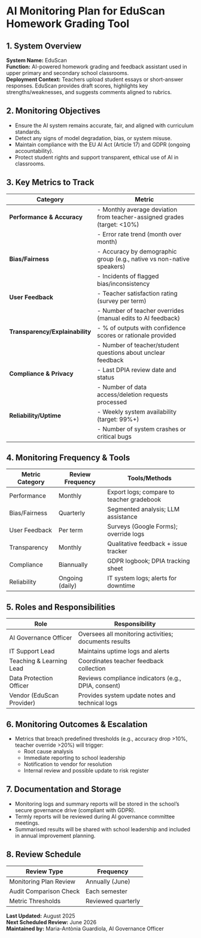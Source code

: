 # AI Monitoring Plan for EduScan Homework Grading Tool

## 1. System Overview

**System Name:** EduScan  
**Function:** AI-powered homework grading and feedback assistant used in upper primary and secondary school classrooms.  
**Deployment Context:** Teachers upload student essays or short-answer responses. EduScan provides draft scores, highlights key strengths/weaknesses, and suggests comments aligned to rubrics.



## 2. Monitoring Objectives

- Ensure the AI system remains accurate, fair, and aligned with curriculum standards.
- Detect any signs of model degradation, bias, or system misuse.
- Maintain compliance with the EU AI Act (Article 17) and GDPR (ongoing accountability).
- Protect student rights and support transparent, ethical use of AI in classrooms.



## 3. Key Metrics to Track

| **Category**                    | **Metric**                                                                 |
|----------------------------------|---------------------------------------------------------------------------|
| **Performance & Accuracy**       | - Monthly average deviation from teacher-assigned grades (target: <10%)  |
|                                 | - Error rate trend (month over month)                                     |
| **Bias/Fairness**               | - Accuracy by demographic group (e.g., native vs non-native speakers)     |
|                                 | - Incidents of flagged bias/inconsistency                                 |
| **User Feedback**              | - Teacher satisfaction rating (survey per term)                           |
|                                 | - Number of teacher overrides (manual edits to AI feedback)               |
| **Transparency/Explainability** | - % of outputs with confidence scores or rationale provided               |
|                                 | - Number of teacher/student questions about unclear feedback              |
| **Compliance & Privacy**        | - Last DPIA review date and status                                        |
|                                 | - Number of data access/deletion requests processed                       |
| **Reliability/Uptime**          | - Weekly system availability (target: 99%+)                               |
|                                 | - Number of system crashes or critical bugs                               |



## 4. Monitoring Frequency & Tools

| **Metric Category**     | **Review Frequency** | **Tools/Methods**                           |
|-------------------------|----------------------|---------------------------------------------|
| Performance             | Monthly              | Export logs; compare to teacher gradebook   |
| Bias/Fairness           | Quarterly            | Segmented analysis; LLM assistance          |
| User Feedback           | Per term             | Surveys (Google Forms); override logs       |
| Transparency            | Monthly              | Qualitative feedback + issue tracker        |
| Compliance              | Biannually           | GDPR logbook; DPIA tracking sheet           |
| Reliability             | Ongoing (daily)      | IT system logs; alerts for downtime         |



## 5. Roles and Responsibilities

| **Role**                      | **Responsibility**                                      |
|------------------------------|----------------------------------------------------------|
| AI Governance Officer        | Oversees all monitoring activities; documents results    |
| IT Support Lead              | Maintains uptime logs and alerts                         |
| Teaching & Learning Lead     | Coordinates teacher feedback collection                  |
| Data Protection Officer      | Reviews compliance indicators (e.g., DPIA, consent)      |
| Vendor (EduScan Provider)    | Provides system update notes and technical logs          |



## 6. Monitoring Outcomes & Escalation

- Metrics that breach predefined thresholds (e.g., accuracy drop >10%, teacher override >20%) will trigger:
  - Root cause analysis
  - Immediate reporting to school leadership
  - Notification to vendor for resolution
  - Internal review and possible update to risk register



## 7. Documentation and Storage

- Monitoring logs and summary reports will be stored in the school’s secure governance drive (compliant with GDPR).
- Termly reports will be reviewed during AI governance committee meetings.
- Summarised results will be shared with school leadership and included in annual improvement planning.



## 8. Review Schedule

| **Review Type**        | **Frequency**         |
|------------------------|-----------------------|
| Monitoring Plan Review | Annually (June)       |
| Audit Comparison Check | Each semester         |
| Metric Thresholds      | Reviewed quarterly    |



**Last Updated:** August 2025  
**Next Scheduled Review:** June 2026  
**Maintained by:** Maria-Antònia Guardiola, AI Governance Officer  

